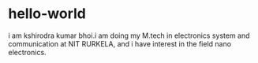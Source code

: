# hello-world
i am kshirodra kumar bhoi.i am doing my M.tech in electronics system and communication at NIT RURKELA, and i have interest in the field nano electronics.
